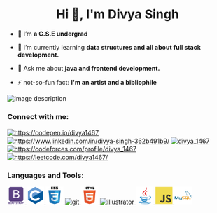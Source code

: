 <h1 align="center">Hi 👋, I'm Divya Singh</h1>


- 🔭 I’m **a C.S.E undergrad**                                                                      

- 🌱 I’m currently learning **data structures and all about full stack development.**

- 💬 Ask me about **java and frontend development.**

- ⚡ not-so-fun fact: **I'm an artist and a bibliophile**


![Image description](https://dev-to-uploads.s3.amazonaws.com/uploads/articles/0j2g91mp0h2vbmqfmls0.gif)

<h3 align="left">Connect with me:</h3>
<p align="left">
<a href="https://codepen.io/divya1467" target="blank"><img align="center" src="https://raw.githubusercontent.com/rahuldkjain/github-profile-readme-generator/master/src/images/icons/Social/codepen.svg" alt="https://codepen.io/divya1467" height="30" width="40" /></a>
<a href="https://www.linkedin.com/in/divya-singh-362b491b9/" target="blank"><img align="center" src="https://raw.githubusercontent.com/rahuldkjain/github-profile-readme-generator/master/src/images/icons/Social/linked-in-alt.svg" alt="https://www.linkedin.com/in/divya-singh-362b491b9/" height="30" width="40" /></a>
<a href="https://www.codechef.com/users/divya_1467" target="blank"><img align="center" src="https://cdn.jsdelivr.net/npm/simple-icons@3.1.0/icons/codechef.svg" alt="divya_1467" height="30" width="40" /></a>
<a href="https://codeforces.com/profile/divya_1467" target="blank"><img align="center" src="https://cdn.jsdelivr.net/npm/simple-icons@3.0.1/icons/codeforces.svg" alt="https://codeforces.com/profile/divya_1467" height="30" width="40" /></a>
<a href="https://leetcode.com/divya1467/" target="blank"><img align="center" src="https://raw.githubusercontent.com/rahuldkjain/github-profile-readme-generator/master/src/images/icons/Social/leet-code.svg" alt="https://leetcode.com/divya1467/" height="30" width="40" /></a>
</p>

<h3 align="left">Languages and Tools:</h3>
<p align="left"> <a href="https://getbootstrap.com" target="_blank"> <img src="https://raw.githubusercontent.com/devicons/devicon/master/icons/bootstrap/bootstrap-plain-wordmark.svg" alt="bootstrap" width="40" height="40"/> </a> <a href="https://www.cprogramming.com/" target="_blank"> <img src="https://raw.githubusercontent.com/devicons/devicon/master/icons/c/c-original.svg" alt="c" width="40" height="40"/> </a> <a href="https://www.w3schools.com/css/" target="_blank"> <img src="https://raw.githubusercontent.com/devicons/devicon/master/icons/css3/css3-original-wordmark.svg" alt="css3" width="40" height="40"/> </a> <a href="https://git-scm.com/" target="_blank"> <img src="https://www.vectorlogo.zone/logos/git-scm/git-scm-icon.svg" alt="git" width="40" height="40"/> </a> <a href="https://www.w3.org/html/" target="_blank"> <img src="https://raw.githubusercontent.com/devicons/devicon/master/icons/html5/html5-original-wordmark.svg" alt="html5" width="40" height="40"/> </a> <a href="https://www.adobe.com/in/products/illustrator.html" target="_blank"> <img src="https://www.vectorlogo.zone/logos/adobe_illustrator/adobe_illustrator-icon.svg" alt="illustrator" width="40" height="40"/> </a> <a href="https://www.java.com" target="_blank"> <img src="https://raw.githubusercontent.com/devicons/devicon/master/icons/java/java-original.svg" alt="java" width="40" height="40"/> </a> <a href="https://developer.mozilla.org/en-US/docs/Web/JavaScript" target="_blank"> <img src="https://raw.githubusercontent.com/devicons/devicon/master/icons/javascript/javascript-original.svg" alt="javascript" width="40" height="40"/> </a> <a href="https://www.mysql.com/" target="_blank"> <img src="https://raw.githubusercontent.com/devicons/devicon/master/icons/mysql/mysql-original-wordmark.svg" alt="mysql" width="40" height="40"/> </a> </p>

